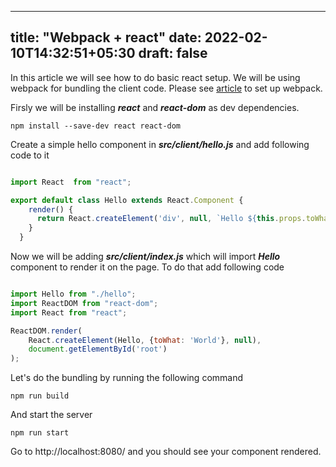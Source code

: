  ---
title: "Webpack + react"
date: 2022-02-10T14:32:51+05:30
draft: false
---

 In this article we will see how to do basic react setup. We will be using webpack for bundling the client code. Please see [article](/posts/javascript/tool/webpack/) to set up webpack.

 Firsly we will be installing ***react*** and ***react-dom*** as dev dependencies.

 ```shell
 npm install --save-dev react react-dom
 ```

Create a simple hello component in ***src/client/hello.js*** and add following code to it

```javascript

import React  from "react";

export default class Hello extends React.Component {
	render() {
	  return React.createElement('div', null, `Hello ${this.props.toWhat}`);
	}
  }

```

Now we will be adding ***src/client/index.js*** which will import ***Hello*** component to render it on the page. To do that add following code

```javascript

import Hello from "./hello";
import ReactDOM from "react-dom";
import React from "react";

ReactDOM.render(
	React.createElement(Hello, {toWhat: 'World'}, null),
	document.getElementById('root')
);

```

Let's do the bundling by running the following command

```shell
npm run build
```

And start the server 

```shell
npm run start
```

Go to http://localhost:8080/ and you should see your component rendered.








